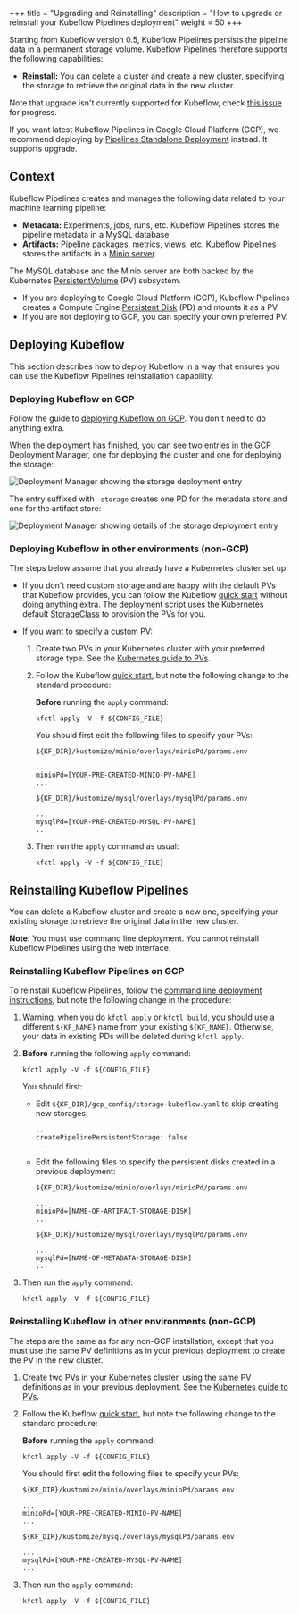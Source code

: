 +++
title = "Upgrading and Reinstalling"
description = "How to upgrade or reinstall your Kubeflow Pipelines deployment"
weight = 50
+++

Starting from Kubeflow version 0.5, Kubeflow Pipelines persists the
pipeline data in a permanent storage volume. Kubeflow Pipelines therefore
supports the following capabilities:

* **Reinstall:** You can delete a cluster and create a new cluster, specifying
  the storage to retrieve the original data in the new cluster.

Note that upgrade isn't currently supported for Kubeflow, check [this issue](https://github.com/kubeflow/kubeflow/issues/3727)
for progress.

If you want latest Kubeflow Pipelines in Google Cloud Platform (GCP), we recommend deploying by [Pipelines Standalone Deployment](../standalone-deployment-gcp) instead. It supports upgrade.

## Context

Kubeflow Pipelines creates and manages the following data related to your 
machine learning pipeline: 

* **Metadata:** Experiments, jobs, runs, etc. Kubeflow Pipelines 
  stores the pipeline metadata in a MySQL database.
* **Artifacts:** Pipeline packages, metrics, views, etc. Kubeflow Pipelines 
  stores the artifacts in a [Minio server](https://docs.minio.io/).

The MySQL database and the Minio server are both backed by the Kubernetes
[PersistentVolume](https://kubernetes.io/docs/concepts/storage/persistent-volumes/#types-of-persistent-volumes)
(PV) subsystem. 

* If you are deploying to Google Cloud Platform (GCP), Kubeflow Pipelines 
  creates a Compute Engine 
  [Persistent Disk](https://cloud.google.com/persistent-disk/) (PD)
  and mounts it as a PV. 
* If you are not deploying to GCP, you can specify your own preferred PV.

## Deploying Kubeflow

This section describes how to deploy Kubeflow in a way that ensures you can use
the Kubeflow Pipelines reinstallation capability.

### Deploying Kubeflow on GCP 

Follow the guide to [deploying Kubeflow on
GCP](/docs/gke/deploy/). You don't need to do anything extra. 

When the deployment has finished, you can see two entries in the GCP 
Deployment Manager, one for deploying the cluster and one for
deploying the storage:

<img src="/docs/images/pipelines-deployment-storage1.png" 
  alt="Deployment Manager showing the storage deployment entry"
  class="mt-3 mb-3 border border-info rounded">

The entry suffixed with `-storage` creates one PD for the metadata store and one
for the artifact store:

<img src="/docs/images/pipelines-deployment-storage2.png" 
  alt="Deployment Manager showing details of the storage deployment entry"
  class="mt-3 mb-3 border border-info rounded">

### Deploying Kubeflow in other environments (non-GCP) 

The steps below assume that you already have a Kubernetes cluster set up.

* If you don't need custom storage and are happy with the default PVs that
  Kubeflow provides, you can follow the Kubeflow
  [quick start](/docs/started/getting-started/#kubeflow-quick-start)
  without doing anything extra. The deployment script uses the Kubernetes 
  default
  [StorageClass](https://kubernetes.io/docs/concepts/storage/storage-classes/#the-storageclass-resource)
  to provision the PVs for you. 

* If you want to specify a custom PV:

  1. Create two PVs in your Kubernetes cluster with your preferred storage type. 
     See the
     [Kubernetes guide to PVs](https://kubernetes.io/docs/concepts/storage/persistent-volumes/#persistent-volumes).  

  1. Follow the Kubeflow
     [quick start](/docs/started/getting-started/#kubeflow-quick-start),
     but note the following change to the standard procedure:

        **Before** running the `apply` command:

        ```
        kfctl apply -V -f ${CONFIG_FILE}
        ```

        You should first edit the following files to specify your PVs:

        `${KF_DIR}/kustomize/minio/overlays/minioPd/params.env`
        ```
        ...
        minioPd=[YOUR-PRE-CREATED-MINIO-PV-NAME]
        ...
        ```

        `${KF_DIR}/kustomize/mysql/overlays/mysqlPd/params.env`
        ```
        ...
        mysqlPd=[YOUR-PRE-CREATED-MYSQL-PV-NAME]
        ...
        ```

  1. Then run the `apply` command as usual:

        ```
        kfctl apply -V -f ${CONFIG_FILE}
        ``` 

## Reinstalling Kubeflow Pipelines

You can delete a Kubeflow cluster and create a new one, specifying
your existing storage to retrieve the original data in the new cluster.

**Note:** You must use command line deployment. You cannot reinstall
Kubeflow Pipelines using the web interface.

### Reinstalling Kubeflow Pipelines on GCP

To reinstall Kubeflow Pipelines, follow the [command line deployment 
instructions](/docs/gke/deploy/deploy-cli/), but note the following
change in the procedure:

1. Warning, when you do `kfctl apply` or `kfctl build`, you should use a 
  different `${KF_NAME}` name from your existing `${KF_NAME}`. Otherwise, your 
  data in existing PDs will be deleted during `kfctl apply`.

1. **Before** running the following `apply` command:

    ```
    kfctl apply -V -f ${CONFIG_FILE}
    ```

    You should first:
    * Edit `${KF_DIR}/gcp_config/storage-kubeflow.yaml` to skip creating new storages:

      ```
      ...
      createPipelinePersistentStorage: false
      ...
      ```

    * Edit the following files to specify the persistent disks created
      in a previous deployment:

      `${KF_DIR}/kustomize/minio/overlays/minioPd/params.env`
      ```
      ...
      minioPd=[NAME-OF-ARTIFACT-STORAGE-DISK]
      ...
      ```

      `${KF_DIR}/kustomize/mysql/overlays/mysqlPd/params.env`
      ```
      ...
      mysqlPd=[NAME-OF-METADATA-STORAGE-DISK]
      ...
      ```

1. Then run the `apply` command:

    ```
    kfctl apply -V -f ${CONFIG_FILE}
    ``` 

### Reinstalling Kubeflow in other environments (non-GCP) 

The steps are the same as for any non-GCP installation, except that you
must use the same PV definitions as in your previous deployment to create the
PV in the new cluster.

1. Create two PVs in your Kubernetes cluster, using the same PV definitions as
   in your previous deployment. See the
   [Kubernetes guide to PVs](https://kubernetes.io/docs/concepts/storage/persistent-volumes/#persistent-volumes).  

1. Follow the Kubeflow
   [quick start](/docs/started/getting-started/#kubeflow-quick-start),
   but note the following change to the standard procedure:

    **Before** running the `apply` command:

    ```
    kfctl apply -V -f ${CONFIG_FILE}
    ```

    You should first edit the following files to specify your PVs:

    `${KF_DIR}/kustomize/minio/overlays/minioPd/params.env`
    ```
    ...
    minioPd=[YOUR-PRE-CREATED-MINIO-PV-NAME]
    ...
    ```

    `${KF_DIR}/kustomize/mysql/overlays/mysqlPd/params.env`
    ```
    ...
    mysqlPd=[YOUR-PRE-CREATED-MYSQL-PV-NAME]
    ...
    ```

1. Then run the `apply` command:

    ```
    kfctl apply -V -f ${CONFIG_FILE}
    ``` 
